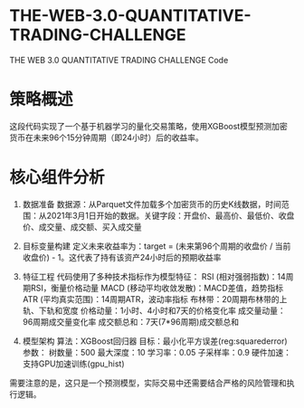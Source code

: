 # THE-WEB-3.0-QUANTITATIVE-TRADING-CHALLENGE
THE WEB 3.0 QUANTITATIVE TRADING CHALLENGE Code
# 策略概述
这段代码实现了一个基于机器学习的量化交易策略，使用XGBoost模型预测加密货币在未来96个15分钟周期（即24小时）后的收益率。
# 核心组件分析
  1. 数据准备
    数据源：从Parquet文件加载多个加密货币的历史K线数据，时间范围：从2021年3月1日开始的数据。关键字段：开盘价、最高价、最低价、收盘价、成交量、成交额、买入成交量
  2. 目标变量构建
    定义未来收益率为：target = (未来第96个周期的收盘价 / 当前收盘价) - 1。这代表了持有该资产24小时后的预期收益率
  3. 特征工程
    代码使用了多种技术指标作为模型特征：
      RSI (相对强弱指数)：14周期RSI，衡量价格动量
      MACD (移动平均收敛发散)：MACD差值，趋势指标
      ATR (平均真实范围)：14周期ATR，波动率指标
      布林带：20周期布林带的上轨、下轨和宽度
      价格动量：1小时、4小时和7天的价格变化率
      成交量动量：96周期成交量变化率
      成交额总和：7天(7*96周期)成交额总和

  5. 模型架构
    算法：XGBoost回归器
      目标：最小化平方误差(reg:squarederror)
        参数：
          树数量：500
          最大深度：10
          学习率：0.05
          子采样率：0.9
    硬件加速：支持GPU加速训练(gpu_hist)

需要注意的是，这只是一个预测模型，实际交易中还需要结合严格的风险管理和执行逻辑。
